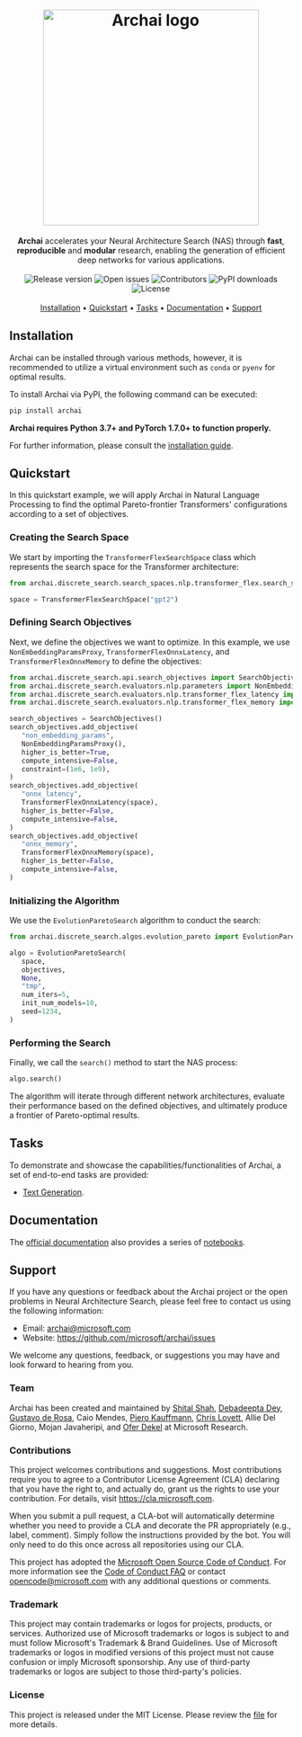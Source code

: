 <h1 align="center">
   <img src="https://user-images.githubusercontent.com/9354770/171523113-70c7214b-8298-4d7e-abd9-81f5788f6e19.png" alt="Archai logo" width="384px" />
   <br />
</h1>

<div align="center">
   <b>Archai</b> accelerates your Neural Architecture Search (NAS) through <b>fast</b>, <b>reproducible</b> and <b>modular</b> research, enabling the generation of efficient deep networks for various applications.
</div>

<br />

<div align="center">
	<img src ="https://img.shields.io/github/release/microsoft/archai?style=flat-square" alt="Release version" />
	<img src ="https://img.shields.io/github/issues-raw/microsoft/archai?style=flat-square" alt="Open issues" />
	<img src ="https://img.shields.io/github/contributors/microsoft/archai?style=flat-square" alt="Contributors" />
	<img src ="https://img.shields.io/pypi/dm/archai?style=flat-square" alt="PyPI downloads" />
	<img src ="https://img.shields.io/github/license/microsoft/archai?color=red&style=flat-square" alt="License" />
</div>

<br />

<div align="center">
   <a href="#installation">Installation</a> •
   <a href="#quickstart">Quickstart</a> •
   <a href="#tasks">Tasks</a> •
   <a href="#documentation">Documentation</a> •
   <a href="#support">Support</a>
</div>

## Installation

Archai can be installed through various methods, however, it is recommended to utilize a virtual environment such as `conda` or `pyenv` for optimal results.

To install Archai via PyPI, the following command can be executed:

```bash
pip install archai
```

**Archai requires Python 3.7+ and PyTorch 1.7.0+ to function properly.**

For further information, please consult the [installation guide](https://microsoft.github.io/archai/getting_started/installation.html).


## Quickstart

In this quickstart example, we will apply Archai in Natural Language Processing to find the optimal Pareto-frontier Transformers' configurations according to a set of objectives.

### Creating the Search Space

We start by importing the `TransformerFlexSearchSpace` class which represents the search space for the Transformer architecture:

```python
from archai.discrete_search.search_spaces.nlp.transformer_flex.search_space import TransformerFlexSearchSpace

space = TransformerFlexSearchSpace("gpt2")
```

### Defining Search Objectives

Next, we define the objectives we want to optimize. In this example, we use `NonEmbeddingParamsProxy`, `TransformerFlexOnnxLatency`, and `TransformerFlexOnnxMemory` to define the objectives:

```python
from archai.discrete_search.api.search_objectives import SearchObjectives
from archai.discrete_search.evaluators.nlp.parameters import NonEmbeddingParamsProxy
from archai.discrete_search.evaluators.nlp.transformer_flex_latency import TransformerFlexOnnxLatency
from archai.discrete_search.evaluators.nlp.transformer_flex_memory import TransformerFlexOnnxMemory

search_objectives = SearchObjectives()
search_objectives.add_objective(
   "non_embedding_params",
   NonEmbeddingParamsProxy(),
   higher_is_better=True,
   compute_intensive=False,
   constraint=(1e6, 1e9),
)
search_objectives.add_objective(
   "onnx_latency",
   TransformerFlexOnnxLatency(space),
   higher_is_better=False,
   compute_intensive=False,
)
search_objectives.add_objective(
   "onnx_memory",
   TransformerFlexOnnxMemory(space),
   higher_is_better=False,
   compute_intensive=False,
)
```

### Initializing the Algorithm

We use the `EvolutionParetoSearch` algorithm to conduct the search:

```python
from archai.discrete_search.algos.evolution_pareto import EvolutionParetoSearch

algo = EvolutionParetoSearch(
   space,
   objectives,
   None,
   "tmp",
   num_iters=5,
   init_num_models=10,
   seed=1234,
)
```

### Performing the Search

Finally, we call the `search()` method to start the NAS process:

```python
algo.search()
```

The algorithm will iterate through different network architectures, evaluate their performance based on the defined objectives, and ultimately produce a frontier of Pareto-optimal results.

## Tasks

To demonstrate and showcase the capabilities/functionalities of Archai, a set of end-to-end tasks are provided:

* [Text Generation](https://github.com/microsoft/archai/blob/main/tasks/text_generation).

## Documentation

The [official documentation](https://microsoft.github.io/archai) also provides a series of [notebooks](https://microsoft.github.io/archai/getting_started/notebooks.html).

## Support

If you have any questions or feedback about the Archai project or the open problems in Neural Architecture Search, please feel free to contact us using the following information:

* Email: archai@microsoft.com
* Website: https://github.com/microsoft/archai/issues

We welcome any questions, feedback, or suggestions you may have and look forward to hearing from you.

### Team

Archai has been created and maintained by [Shital Shah](https://shital.com), [Debadeepta Dey](https://debadeepta.com), [Gustavo de Rosa](https://www.microsoft.com/en-us/research/people/gderosa), Caio Mendes, [Piero Kauffmann](https://www.microsoft.com/en-us/research/people/pkauffmann), [Chris Lovett](https://lovettsoftware.com), Allie Del Giorno, Mojan Javaheripi, and [Ofer Dekel](https://www.microsoft.com/en-us/research/people/oferd) at Microsoft Research.

### Contributions

This project welcomes contributions and suggestions. Most contributions require you to agree to a Contributor License Agreement (CLA) declaring that you have the right to, and actually do, grant us the rights to use your contribution. For details, visit https://cla.microsoft.com.

When you submit a pull request, a CLA-bot will automatically determine whether you need to provide a CLA and decorate the PR appropriately (e.g., label, comment). Simply follow the instructions provided by the bot. You will only need to do this once across all repositories using our CLA.

This project has adopted the [Microsoft Open Source Code of Conduct](https://opensource.microsoft.com/codeofconduct/). For more information see the [Code of Conduct FAQ](https://opensource.microsoft.com/codeofconduct/faq/) or contact [opencode@microsoft.com](mailto:opencode@microsoft.com) with any additional questions or comments.

### Trademark

This project may contain trademarks or logos for projects, products, or services. Authorized use of Microsoft trademarks or logos is subject to and must follow Microsoft's Trademark & Brand Guidelines. Use of Microsoft trademarks or logos in modified versions of this project must not cause confusion or imply Microsoft sponsorship. Any use of third-party trademarks or logos are subject to those third-party's policies.

### License

This project is released under the MIT License. Please review the [file](https://github.com/microsoft/archai/blob/main/LICENSE) for more details.
